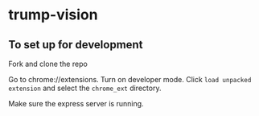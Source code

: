 # trump-vision

## To set up for development

Fork and clone the repo

Go to chrome://extensions. Turn on developer mode. Click `load unpacked extension` and select the `chrome_ext` directory.

Make sure the express server is running. 
